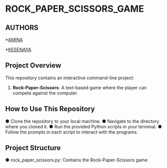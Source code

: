 # ROCK_PAPER_SCISSORS_GAME 
## AUTHORS
*[AMINA](https://github.com/aminamorla/)

*[KESENAYA](https://github.com/kesenaya)
## Project Overview
This repository contains an interactive command-line project:
1. **Rock-Paper-Scissors**: A text-based game where the player can compete
against the computer.
## How to Use This Repository
● Clone the repository to your local machine.
● Navigate to the directory where you cloned it.
● Run the provided Python scripts in your terminal.
● Follow the prompts in each script to interact with the programs.
## Project Structure
● rock_paper_scissors.py: Contains the Rock-Paper-Scissors game